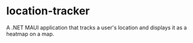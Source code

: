 # location-tracker
A .NET MAUI application that tracks a user's location and displays it as a heatmap on a map.

